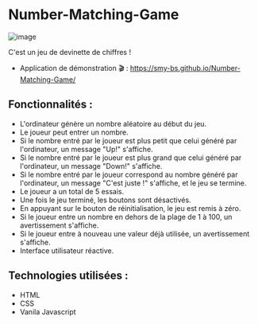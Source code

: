 # Number-Matching-Game
![image](https://i.imgur.com/0xlmWt1.jpg)

C'est un jeu de devinette de chiffres !

* Application de démonstration 🎬 : https://smy-bs.github.io/Number-Matching-Game/

## Fonctionnalités :
* L'ordinateur génère un nombre aléatoire au début du jeu.
* Le joueur peut entrer un nombre.
* Si le nombre entré par le joueur est plus petit que celui généré par l'ordinateur, un message "Up!" s'affiche.
* Si le nombre entré par le joueur est plus grand que celui généré par l'ordinateur, un message "Down!" s'affiche.
* Si le nombre entré par le joueur correspond au nombre généré par l'ordinateur, un message "C'est juste !" s'affiche, et le jeu se termine.
* Le joueur a un total de 5 essais.
* Une fois le jeu terminé, les boutons sont désactivés.
* En appuyant sur le bouton de réinitialisation, le jeu est remis à zéro.
* Si le joueur entre un nombre en dehors de la plage de 1 à 100, un avertissement s'affiche.
* Si le joueur entre à nouveau une valeur déjà utilisée, un avertissement s'affiche.
* Interface utilisateur réactive.

## Technologies utilisées :
* HTML
* CSS
* Vanila Javascript
